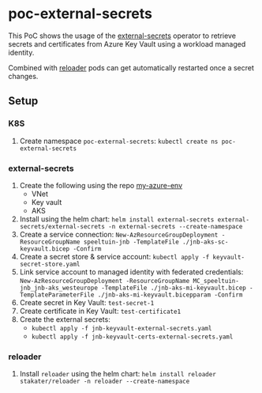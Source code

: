 #  poc-external-secrets

This PoC shows the usage of the [external-secrets](https://external-secrets.io/) operator to retrieve secrets and certificates from Azure Key Vault using a workload managed identity.

Combined with [reloader](https://github.com/stakater/Reloader) pods can get automatically restarted once a secret changes.

## Setup

### K8S

1. Create namespace `poc-external-secrets`: `kubectl create ns poc-external-secrets`

### external-secrets

1. Create the following using the repo [my-azure-env](http://github.com/ninckblokje/my-azure-env)
   - VNet
   - Key vault
   - AKS
1. Install using the helm chart: `helm install external-secrets external-secrets/external-secrets -n external-secrets --create-namespace`
1. Create a service connection: `New-AzResourceGroupDeployment -ResourceGroupName speeltuin-jnb -TemplateFile ./jnb-aks-sc-keyvault.bicep -Confirm`
1. Create a secret store & service account: `kubectl apply -f keyvault-secret-store.yaml`
1. Link service account to managed identity with federated credentials: `New-AzResourceGroupDeployment -ResourceGroupName MC_speeltuin-jnb_jnb-aks_westeurope -TemplateFile ./jnb-aks-mi-keyvault.bicep -TemplateParameterFile ./jnb-aks-mi-keyvault.bicepparam -Confirm`
1. Create secret in Key Vault: `test-secret-1`
1. Create certificate in Key Vault: `test-certificate1`
1. Create the external secrets:
   - `kubectl apply -f jnb-keyvault-external-secrets.yaml`
   - `kubectl apply -f jnb-keyvault-certs-external-secrets.yaml`

### reloader

1. Install `reloader` using the helm chart: `helm install reloader stakater/reloader -n reloader --create-namespace`
